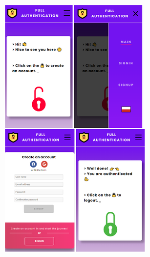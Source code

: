 <img src="src/assets/shots/mobile_main.png" height="400">
<img src="src/assets/shots/mobile_side.png" height="400">
<img src="src/assets/shots/mobile_signup.png" height="400">
<img src="src/assets/shots/mobile_main_auth.png" height="400">

